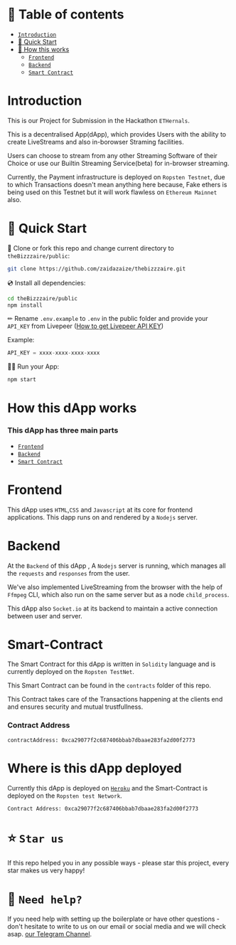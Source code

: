 # 🧭 Table of contents

- [`Introduction`](#Introduction)
- [🚀 Quick Start](#🚀-Quick-Start)
- [🚀 How this works](#How-this-dApp-works)
	- [`Frontend`](#Frontend)
	- [`Backend`](#Backend)
	- [`Smart Contract`](#Smart-Contract)


# Introduction

This is our Project for Submission in the Hackathon `ETHernals`.

This is a decentralised App(dApp), which provides Users with the ability to create LiveStreams and also in-borowser Straming facilities.

Users can choose to stream from any other Streaming Software of their Choice or use our Builtin Streaming Service(beta) for in-browser streaming.

Currently, the Payment infrastructure is deployed on `Ropsten Testnet`, due to which Transactions doesn't mean anything here because, Fake ethers is being used on this Testnet but it will work flawless on `Ethereum Mainnet` also.

# 🚀 Quick Start

📄 Clone or fork this repo and change current directory to `theBizzzaire/public`:

```sh
git clone https://github.com/zaidazaize/thebizzzaire.git
```

💿 Install all dependencies:

```sh
cd theBizzzaire/public
npm install
```

✏ Rename `.env.example` to `.env` in the public folder and provide your `API_KEY` from Livepeer ([How to get Livepeer API KEY](https://livepeer.com/docs/guides/api-keys/create-an-api-key))

Example:

```jsx
API_KEY = xxxx-xxxx-xxxx-xxxx
```

🚴‍♂️ Run your App:

```sh
npm start
```

# How this dApp works

### This dApp has three main parts 
- [`Frontend`](#Frontend)
- [`Backend`](#Backend)
- [`Smart Contract`](#Smart-Contract)


# Frontend

This dApp uses `HTML`,`CSS` and `Javascript` at its core for frontend applications.
This dapp runs on and rendered by  a `Nodejs` server.

# Backend

At the `Backend` of this dApp , A `Nodejs` server is running, which manages all the `requests` and `responses` from the user. 

We've also implemented LiveStreaming from the browser with the help of `Ffmpeg` CLI, which also run on the same server but as a node `child_process`.

This dApp also `Socket.io` at its backend to maintain a active connection between user and server.

# Smart-Contract

The Smart Contract for this dApp is written in `Solidity` language and is currently deployed on the `Ropsten TestNet`.

This Smart Contract can be found in the `contracts` folder of this repo.

This Contract takes care of the Transactions happening at the clients end and ensures security and mutual trustfullness.

### Contract Address
```
contractAddress: 0xca29077f2c687406bbab7dbaae283fa2d00f2773
```

# Where is this dApp deployed

Currently this dApp is deployed on [`Heroku`](https://livepeer.herokuapp.com) and the Smart-Contract is deployed on the `Ropsten test Network`.

```
Contract Address: 0xca29077f2c687406bbab7dbaae283fa2d00f2773
```


# ⭐️ `Star us`

If this repo helped you in any possible ways - please star this project, every star makes us very happy!

# 🤝 `Need help?`

If you need help with setting up the boilerplate or have other questions - don't hesitate to write to us on our email or social media  and we will check asap. [our Telegram Channel](https://t.me/+ZNgNXhNmMtliZTY9).




